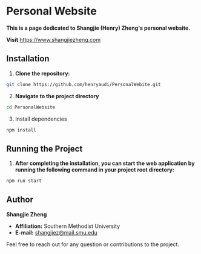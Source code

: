 # Personal Website

**This is a page dedicated to Shangjie (Henry) Zheng's personal website.**

**Visit** https://www.shangjiezheng.com

## Installation

1. **Clone the repository:**
```bash
git clone https://github.com/henryaudi/PersonalWebite.git
```
2. **Navigate to the project directory**
```bash
cd PersonalWebsite
```
3. Install dependencies
```bash
npm install
```

## Running the Project
1. **After completing the installation, you can start the web application by running the following command in your project root directory:**
```bash
npm run start
```

## Author
**Shangjie Zheng**

- **Affiliation:** Southern Methodist University
- **E-mail:** [shangjiez@mail.smu.edu](mailto:shangjiez@mail.smu.edu)

Feel free to reach out for any question or contributions to the project.
